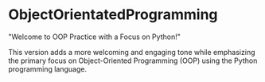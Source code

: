 # ObjectOrientatedProgramming

"Welcome to OOP Practice with a Focus on Python!"

This version adds a more welcoming and engaging tone while emphasizing the primary focus on Object-Oriented Programming (OOP) using the Python programming language.
